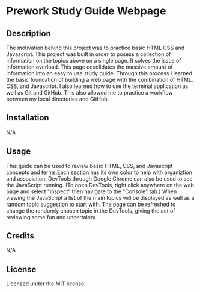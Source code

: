 # Prework Study Guide Webpage

## Description

The motivation behind this project was to practice basic HTML CSS and Javascript.
This project was built in order to posess a collection of information on the topics above on a single page. It solves the issue of information overload. This page cosolidates the massive amount of information into an easy to use study guide.
Through this process I learned the basic foundation of building a web page with the combination of HTML, CSS, and Javascript. I also learned how to use the terminal application as well as Git and GitHub. This also allowed me to practice a workflow between my local directories and GitHub.

## Installation

N/A

## Usage

This guide can be used to review basic HTML, CSS, and Javascript concepts and terms.Each section has its own color to help with organiztion and association. DevTools through Google Chrome can also be used to see the JavaScript running. (To open DevTools, right click anywhere on the web page and select "inspect" then navigate to the "Console" tab.) When viewing the JavaScript a list of the main topics will be displayed as well as a random topic suggestion to start with. The page can be refreshed to change the randomly chosen topic in the DevTools, giving the act of reviewing some fun and uncertainty. 

## Credits

N/A

## License

Licensed under the MIT license.
